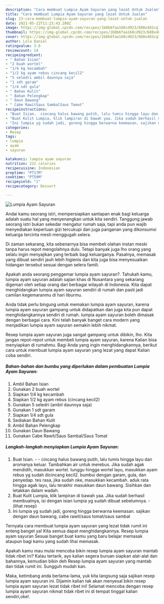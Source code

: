 ```yaml
---
description: "Cara membuat Lumpia Ayam Sayuran yang lezat Untuk Jualan"
title: "Cara membuat Lumpia Ayam Sayuran yang lezat Untuk Jualan"
slug: 23-cara-membuat-lumpia-ayam-sayuran-yang-lezat-untuk-jualan
date: 2021-05-22T11:23:43.280Z
image: https://img-global.cpcdn.com/recipes/1b0b6faa168cd923/680x482cq70/lumpia-ayam-sayuran-foto-resep-utama.jpg
thumbnail: https://img-global.cpcdn.com/recipes/1b0b6faa168cd923/680x482cq70/lumpia-ayam-sayuran-foto-resep-utama.jpg
cover: https://img-global.cpcdn.com/recipes/1b0b6faa168cd923/680x482cq70/lumpia-ayam-sayuran-foto-resep-utama.jpg
author: Lola Daniel
ratingvalue: 3.8
reviewcount: 14
recipeingredient:
- " Bahan Isian"
- "2 buah wortel"
- "1/4 kg kecambah"
- "1/2 kg ayam rebus cincang kecil2"
- "5 seledri ambil daunnya saja"
- "1 sdt garam"
- "1/4 sdt gula"
- " Bahan Kulit"
- " Bahan Pelengkap"
- " Daun Bawang"
- " Cabe RawitSaus SambalSaus Tomat"
recipeinstructions:
- "Buat Isian.  cincang halus bawang putih, lalu tumis hingga layu dan aromanya keluar. Tambahkan air untuk merebus. Jika sudah agak mendidih, masukkan wortel. tunggu hingga wortel layu, masukkan ayam rebus yg sudah dicincang kecil2. bumbui dengan garam, gula, dan penyedap. tes rasa, jika sudah oke, masukkan kecambah. aduk rata hingga agak layu, lalu terakhir masukkan daun bawang. Sisihkan dan letakkan dalam wadah."
- "Buat Kulit Lumpia, klik lampiran di bawah yaa. Jika sudah berhasil membuatnya, isi dengan isian lumpia yg sudah dibuat sebelumnya.           (lihat resep)"
- "Ini lumpia yg sudah jadi, goreng hingga berwarna keemasan. sajikan dengan daun bawang, cabe rawit/saus tomat/saus sambal"
categories:
- Resep
tags:
- lumpia
- ayam
- sayuran

katakunci: lumpia ayam sayuran 
nutrition: 222 calories
recipecuisine: Indonesian
preptime: "PT17M"
cooktime: "PT59M"
recipeyield: "1"
recipecategory: Dessert

---
```



![Lumpia Ayam Sayuran](https://img-global.cpcdn.com/recipes/1b0b6faa168cd923/680x482cq70/lumpia-ayam-sayuran-foto-resep-utama.jpg)

Andai kamu seorang istri, mempersiapkan santapan enak bagi keluarga adalah suatu hal yang menyenangkan untuk kita sendiri. Tanggung jawab seorang istri bukan sekedar mengatur rumah saja, tapi anda pun wajib menyediakan keperluan gizi tercukupi dan juga panganan yang dikonsumsi keluarga tercinta mesti menggugah selera.

Di zaman  sekarang, kita sebenarnya bisa membeli olahan instan meski tanpa harus repot mengolahnya dulu. Tetapi banyak juga lho orang yang selalu ingin menyajikan yang terbaik bagi keluarganya. Pasalnya, memasak yang dibuat sendiri jauh lebih higienis dan kita juga bisa menyesuaikan hidangan tersebut sesuai dengan selera famili. 



Apakah anda seorang penggemar lumpia ayam sayuran?. Tahukah kamu, lumpia ayam sayuran adalah sajian khas di Nusantara yang sekarang digemari oleh setiap orang dari berbagai wilayah di Indonesia. Kita dapat menghidangkan lumpia ayam sayuran sendiri di rumah dan pasti jadi camilan kegemaranmu di hari liburmu.

Anda tidak perlu bingung untuk memakan lumpia ayam sayuran, karena lumpia ayam sayuran gampang untuk didapatkan dan juga kita pun dapat menghidangkannya sendiri di rumah. lumpia ayam sayuran boleh dimasak dengan berbagai cara. Kini telah banyak banget cara modern yang menjadikan lumpia ayam sayuran semakin lebih nikmat.

Resep lumpia ayam sayuran juga sangat gampang untuk dibikin, lho. Kita jangan repot-repot untuk membeli lumpia ayam sayuran, karena Kalian bisa menyiapkan di rumahmu. Bagi Anda yang ingin menghidangkannya, berikut cara untuk membuat lumpia ayam sayuran yang lezat yang dapat Kalian coba sendiri.

<!--inarticleads1-->

##### Bahan-bahan dan bumbu yang diperlukan dalam pembuatan Lumpia Ayam Sayuran:

1. Ambil  Bahan Isian
1. Gunakan 2 buah wortel
1. Siapkan 1/4 kg kecambah
1. Siapkan 1/2 kg ayam rebus (cincang kecil2)
1. Gunakan 5 seledri (ambil daunnya saja)
1. Gunakan 1 sdt garam
1. Siapkan 1/4 sdt gula
1. Sediakan  Bahan Kulit
1. Ambil  Bahan Pelengkap
1. Gunakan  Daun Bawang
1. Gunakan  Cabe Rawit/Saus Sambal/Saus Tomat




<!--inarticleads2-->

##### Langkah-langkah menyiapkan Lumpia Ayam Sayuran:

1. Buat Isian. -  - cincang halus bawang putih, lalu tumis hingga layu dan aromanya keluar. Tambahkan air untuk merebus. Jika sudah agak mendidih, masukkan wortel. tunggu hingga wortel layu, masukkan ayam rebus yg sudah dicincang kecil2. bumbui dengan garam, gula, dan penyedap. tes rasa, jika sudah oke, masukkan kecambah. aduk rata hingga agak layu, lalu terakhir masukkan daun bawang. Sisihkan dan letakkan dalam wadah.
1. Buat Kulit Lumpia, klik lampiran di bawah yaa. Jika sudah berhasil membuatnya, isi dengan isian lumpia yg sudah dibuat sebelumnya. -           (lihat resep)
1. Ini lumpia yg sudah jadi, goreng hingga berwarna keemasan. sajikan dengan daun bawang, cabe rawit/saus tomat/saus sambal




Ternyata cara membuat lumpia ayam sayuran yang lezat tidak rumit ini enteng banget ya! Kita semua dapat menghidangkannya. Resep lumpia ayam sayuran Sesuai banget buat kamu yang baru belajar memasak ataupun bagi kamu yang sudah lihai memasak.

Apakah kamu mau mulai mencoba bikin resep lumpia ayam sayuran mantab tidak ribet ini? Kalau tertarik, ayo kalian segera buruan siapkan alat-alat dan bahannya, kemudian bikin deh Resep lumpia ayam sayuran yang mantab dan tidak rumit ini. Sungguh mudah kan. 

Maka, ketimbang anda berlama-lama, yuk kita langsung saja sajikan resep lumpia ayam sayuran ini. Dijamin kalian tak akan menyesal bikin resep lumpia ayam sayuran lezat tidak ribet ini! Selamat mencoba dengan resep lumpia ayam sayuran nikmat tidak ribet ini di tempat tinggal kalian sendiri,oke!.

